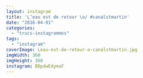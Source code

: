 ```yaml
---
layout: instagram
title: 'L’eau est de retour \o/ #canalstmartin'
date: "2016-04-01"
categories: 
  - "trucs-instagrammes"
tags: 
  - "instagram"
coverImage: Leau-est-de-retour-o-canalstmartin.jpg
imgWidth: 360
imgHeight: 360
instagram: BDpdwEdymaF
---
```

